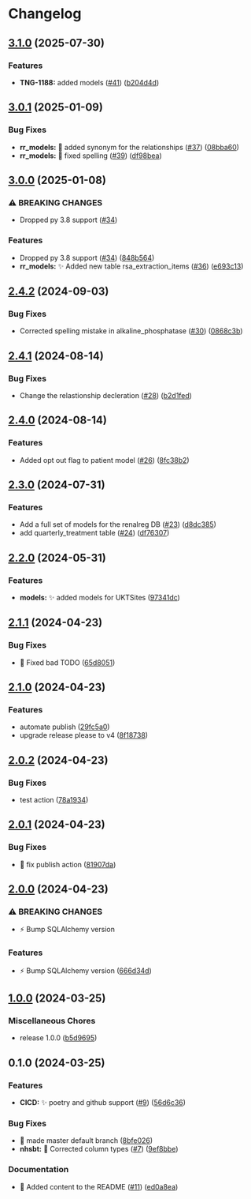 # Changelog

## [3.1.0](https://github.com/renalreg/ukrr_models/compare/v3.0.1...v3.1.0) (2025-07-30)


### Features

* **TNG-1188:** added models ([#41](https://github.com/renalreg/ukrr_models/issues/41)) ([b204d4d](https://github.com/renalreg/ukrr_models/commit/b204d4d148560be74267569e754371e7db5a5ed2))

## [3.0.1](https://github.com/renalreg/ukrr_models/compare/v3.0.0...v3.0.1) (2025-01-09)


### Bug Fixes

* **rr_models:** :bug: added synonym for the relationships ([#37](https://github.com/renalreg/ukrr_models/issues/37)) ([08bba60](https://github.com/renalreg/ukrr_models/commit/08bba60ad669f4a93921b667238571e1c4361d4f))
* **rr_models:** :bug: fixed spelling ([#39](https://github.com/renalreg/ukrr_models/issues/39)) ([df98bea](https://github.com/renalreg/ukrr_models/commit/df98bea4b6826b40b9889eb5f11dc461f442b1e3))

## [3.0.0](https://github.com/renalreg/ukrr_models/compare/v2.4.2...v3.0.0) (2025-01-08)


### ⚠ BREAKING CHANGES

* Dropped py 3.8 support ([#34](https://github.com/renalreg/ukrr_models/issues/34))

### Features

* Dropped py 3.8 support ([#34](https://github.com/renalreg/ukrr_models/issues/34)) ([848b564](https://github.com/renalreg/ukrr_models/commit/848b56409f15bae240112dd98aae4909f38c0d74))
* **rr_models:** :sparkles: Added new table rsa_extraction_items ([#36](https://github.com/renalreg/ukrr_models/issues/36)) ([e693c13](https://github.com/renalreg/ukrr_models/commit/e693c13cfd254cf4269828c4d7fc402b80e56fd4))

## [2.4.2](https://github.com/renalreg/ukrr_models/compare/v2.4.1...v2.4.2) (2024-09-03)


### Bug Fixes

* Corrected spelling mistake in alkaline_phosphatase ([#30](https://github.com/renalreg/ukrr_models/issues/30)) ([0868c3b](https://github.com/renalreg/ukrr_models/commit/0868c3b522d2966f5813e481c7f8a74c48381ca6))

## [2.4.1](https://github.com/renalreg/ukrr_models/compare/v2.4.0...v2.4.1) (2024-08-14)


### Bug Fixes

* Change the relastionship decleration ([#28](https://github.com/renalreg/ukrr_models/issues/28)) ([b2d1fed](https://github.com/renalreg/ukrr_models/commit/b2d1fed88a28535e1de2b0e6a0d2afc2dd6be1d0))

## [2.4.0](https://github.com/renalreg/ukrr_models/compare/v2.3.0...v2.4.0) (2024-08-14)


### Features

* Added opt out flag to patient model ([#26](https://github.com/renalreg/ukrr_models/issues/26)) ([8fc38b2](https://github.com/renalreg/ukrr_models/commit/8fc38b2bd5a196bc351a01aef2326ce1ba28f95e))

## [2.3.0](https://github.com/renalreg/ukrr_models/compare/v2.2.1...v2.3.0) (2024-07-31)


### Features

* Add a full set of models for the renalreg DB ([#23](https://github.com/renalreg/ukrr_models/issues/23)) ([d8dc385](https://github.com/renalreg/ukrr_models/commit/d8dc385a9661115ee70929b5c90be0ef61fb6f3d))
* add quarterly_treatment table ([#24](https://github.com/renalreg/ukrr_models/issues/24)) ([df76307](https://github.com/renalreg/ukrr_models/commit/df76307ee8744310179589e13a4e05e333f5509f))

## [2.2.0](https://github.com/renalreg/ukrr_models/compare/v2.1.1...v2.2.0) (2024-05-31)


### Features

* **models:** :sparkles: added models for UKTSites ([97341dc](https://github.com/renalreg/ukrr_models/commit/97341dce72bdeb3d9e76c5693dddfaa5263eff8d))

## [2.1.1](https://github.com/renalreg/ukrr_models/compare/v2.1.0...v2.1.1) (2024-04-23)


### Bug Fixes

* :bug: Fixed bad TODO ([65d8051](https://github.com/renalreg/ukrr_models/commit/65d8051e5d243b9efaa588499e6726a6009fb130))

## [2.1.0](https://github.com/renalreg/ukrr_models/compare/v2.0.2...v2.1.0) (2024-04-23)


### Features

* automate publish ([29fc5a0](https://github.com/renalreg/ukrr_models/commit/29fc5a0d7a33dd54c4dc668b64faa3f5cf7421ad))
* upgrade release please to v4 ([8f18738](https://github.com/renalreg/ukrr_models/commit/8f18738d10b21a7f5a3ed5429cf3afbcbd8e8a6e))

## [2.0.2](https://github.com/renalreg/ukrr_models/compare/v2.0.1...v2.0.2) (2024-04-23)


### Bug Fixes

* test action ([78a1934](https://github.com/renalreg/ukrr_models/commit/78a1934958910efbfbabe2e42c99b8be1e993a40))

## [2.0.1](https://github.com/renalreg/ukrr_models/compare/v2.0.0...v2.0.1) (2024-04-23)


### Bug Fixes

* :bug: fix publish action ([81907da](https://github.com/renalreg/ukrr_models/commit/81907dacda029bb6af54a2b097ac893640f16276))

## [2.0.0](https://github.com/renalreg/ukrr_models/compare/v1.0.0...v2.0.0) (2024-04-23)


### ⚠ BREAKING CHANGES

* :zap: Bump SQLAlchemy version

### Features

* :zap: Bump SQLAlchemy version ([666d34d](https://github.com/renalreg/ukrr_models/commit/666d34d714e5e0be25c7e7a29a2bde7cc8edf184))

## [1.0.0](https://github.com/renalreg/ukrr_models/compare/v0.1.0...v1.0.0) (2024-03-25)


### Miscellaneous Chores

* release 1.0.0 ([b5d9695](https://github.com/renalreg/ukrr_models/commit/b5d96954b8cadfa7cb1d4ce0a381dfe8ba265257))

## 0.1.0 (2024-03-25)


### Features

* **CICD:** :sparkles: poetry and github support ([#9](https://github.com/renalreg/ukrr_models/issues/9)) ([56d6c36](https://github.com/renalreg/ukrr_models/commit/56d6c36cc9f7252c7aa69ec8e5644a65e6b7cb86))


### Bug Fixes

* :bug: made master default branch ([8bfe026](https://github.com/renalreg/ukrr_models/commit/8bfe02648d56b642215523c263bd8c8d9bc82cf3))
* **nhsbt:** :bug: Corrected column types ([#7](https://github.com/renalreg/ukrr_models/issues/7)) ([9ef8bbe](https://github.com/renalreg/ukrr_models/commit/9ef8bbe62e049e9063c79427c377aa210b3f48a9))


### Documentation

* :memo: Added content to the README ([#11](https://github.com/renalreg/ukrr_models/issues/11)) ([ed0a8ea](https://github.com/renalreg/ukrr_models/commit/ed0a8ea8fdd57c1bf00f1ca44060311325f30fd0))
